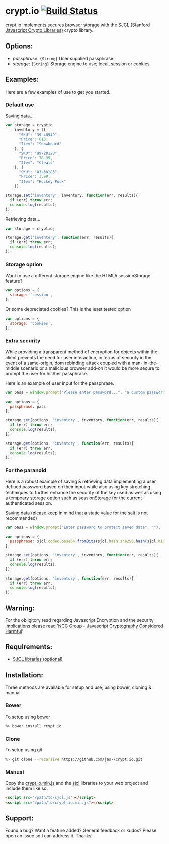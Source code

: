 # crypt.io [![Build Status](https://travis-ci.org/jas-/crypt.io.png?branch=master)](https://travis-ci.org/jas-/crypt.io)
crypt.io implements secures browser storage with the
[SJCL (Stanford Javascript Crypto Libraries)](http://bitwiseshiftleft.github.io/sjcl/)
crypto library.

## Options:
* _passphrase_: `{String}` User supplied passphrase
* _storage_: `{String}` Storage engine to use; local, session or cookies

## Examples:
Here are a few examples of use to get you started.

### Default use
Saving data...

```javascript
var storage = cryptio
  , inventory = [{
      "SKU": "39-48949",
      "Price": 618,
      "Item": "Snowboard"
    }, {
      "SKU": "99-28128",
      "Price": 78.99,
      "Item": "Cleats"
    }, {
      "SKU": "83-38285",
      "Price": 3.99,
      "Item": "Hockey Puck"
    }];

storage.set('inventory', inventory, function(err, results){
  if (err) throw err;
  console.log(results);
});
```

Retrieving data...

```javascript
var storage = cryptio;

storage.get('inventory', function(err, results){
  if (err) throw err;
  console.log(results);
});
```

### Storage option
Want to use a different storage engine like the HTML5 sessionStorage feature?

```javascript
var options = {
  storage: 'session',
};
```

Or some depreciated cookies? This is the least tested option

```javascript
var options = {
  storage: 'cookies',
};
```

### Extra security
While providing a transparent method of encryption for objects within
the client prevents the need for user interaction, in terms of security
in the event of a same-origin, dom rebinding attack coupled with a man-
in-the-middle scenario or a malicious browser add-on it would be more secure
to prompt the user for his/her passphrase.

Here is an example of user input for the passphrase.

```javascript
var pass = window.prompt("Please enter password...", "a custom password");

var options = {
  passphrase: pass
};

storage.set(options, 'inventory', inventory, function(err, results){
  if (err) throw err;
  console.log(results);
});

storage.get(options, 'inventory', function(err, results){
  if (err) throw err;
  console.log(results);
});

```

### For the paranoid
Here is a robust example of saving & retrieving data implementing a user
defined password based on their input while also using key stretching
techniques to further enhance the security of the key used as well as using
a tempoary storage option such as sessionStorage for the current authenticated
session.

Saving data (please keep in mind that a static value for the salt is not recommended)

```javascript
var pass = window.prompt("Enter password to protect saved data", "");

var options = {
  passphrase: sjcl.codec.base64.fromBits(sjcl.hash.sha256.hash(sjcl.misc.pbkdf2(pass, sjcl.random.randomWords(2), 100000, 512)))
};

storage.set(options, 'inventory', inventory, function(err, results){
  if (err) throw err;
  console.log(results);
});

storage.get(options, 'inventory', function(err, results){
  if (err) throw err;
  console.log(results);
});

```

## Warning:
For the obligitory read regarding Javascript Encryption and the security
implications please read
'[NCC Group - Javascript Cryptography Considered Harmful](https://www.nccgroup.trust/us/about-us/newsroom-and-events/blog/2011/august/javascript-cryptography-considered-harmful/)'

## Requirements:
* [SJCL libraries (optional)](https://github.com/bitwiseshiftleft/sjcl)

## Installation:
Three methods are available for setup and use; using bower, cloning & manual

### Bower
To setup using bower

```sh
%> bower install crypt.io
```

### Clone
To setup using git

```sh
%> git clone --recursive https://github.com/jas-/crypt.io.git
```

### Manual
Copy the [crypt.io.min.js](https://github.com/jas-/crypt.io/blob/master/dist/crypt.io.min.js)
and the [sjcl](https://github.com/bitwiseshiftleft/sjcl) libraries to your web project
and include them like so.

```html
<script src="/path/to/sjcl.js"></script>
<script src="/path/to/crypt.io.min.js"></script>
```

## Support:
Found a bug? Want a feature added? General feedback or kudos? Please open
an issue so I can address it. Thanks!
